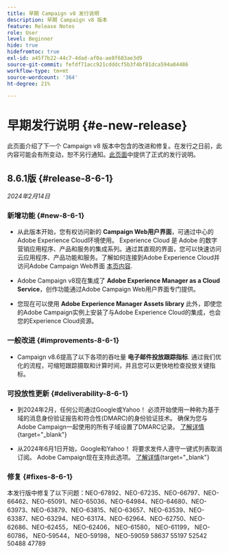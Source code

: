 ```yaml
---
title: 早期 Campaign v8 发行说明
description: 早期 Campaign v8 版本
feature: Release Notes
role: User
level: Beginner
hide: true
hidefromtoc: true
exl-id: a45f7b22-44c7-4dad-af0a-ae8f683ae3d9
source-git-commit: fefdf71acc921cdddcf5b3f4bf81dca594a84486
workflow-type: tm+mt
source-wordcount: '364'
ht-degree: 21%

---
```


# 早期发行说明 {#e-new-release}

此页面介绍了下一个 Campaign v8 版本中包含的改进和修复。在发行之日前，此内容可能会有所变动，恕不另行通知。[此页面](../start/release-notes.md)中提供了正式的发行说明。

## 8.6.1版 {#release-8-6-1}

_2024年2月14日_


### 新增功能 {#new-8-6-1}

* 从此版本开始，您有权访问新的 **Campaign Web用户界面**，可通过中心的Adobe Experience Cloud环境使用。 Experience Cloud 是 Adobe 的数字营销应用程序、产品和服务的集成系列。通过其直观的界面，您可以快速访问云应用程序、产品功能和服务。了解如何连接到Adobe Experience Cloud并访问Adobe Campaign Web界面 [本页内容](campaign-ui.md#ac-web-ui).


* Adobe Campaign v8现在集成了 **Adobe Experience Manager as a Cloud Service**，创作功能通过Adobe Campaign Web用户界面专门提供。

* 您现在可以使用 **Adobe Experience Manager Assets library** 此外，即使您的Adobe Campaign实例上安装了与Adobe Experience Cloud的集成，也会您的Experience Cloud资源。


### 一般改进 {#improvements-8-6-1}

* Campaign v8.6提高了以下各项的吞吐量 **电子邮件投放跟踪指标**. 通过我们优化的流程，可缩短跟踪摄取和计算时间，并且您可以更快地检查投放关键指标。


### 可投放性更新 {#deliverability-8-6-1}

* 到2024年2月，任何公司通过Google或Yahoo！ 必须开始使用一种称为基于域的消息身份验证报告和符合性(DMARC)的身份验证技术。 确保为您与Adobe Campaign一起使用的所有子域设置了DMARC记录。 [了解详情](https://experienceleague.adobe.com/docs/deliverability-learn/deliverability-best-practice-guide/additional-resources/technotes/implement-dmarc.html?lang=zh-Hans){target="_blank"}

* 从2024年6月1日开始，Google和Yahoo！ 将要求发件人遵守一键式列表取消订阅。 Adobe Campaign现在支持此选项。 [了解详情](https://experienceleague.adobe.com/docs/deliverability-learn/deliverability-best-practice-guide/additional-resources/campaign/acc-technical-recommendations.html#one-click-list-unsubscribe){target="_blank"}


### 修复 {#fixes-8-6-1}

本发行版中修复了以下问题：NEO-67892、NEO-67235、NEO-66797、NEO-66462、NEO-65091、NEO-65036、NEO-64984、NEO-64680、NEO-63973、NEO-63879、NEO-63815、NEO-63657、NEO-63539、NEO-63387、NEO-63294、NEO-63174、NEO-62964、NEO-62750、NEO-62686、NEO-62455， NEO-62406， NEO-61580， NEO-61199， NEO-60786， NEO-59544， NEO-59198， NEO-59059 58637 55197 52542 50488 47789